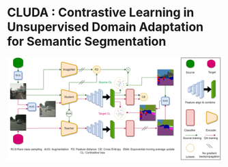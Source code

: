 # CLUDA : Contrastive Learning in Unsupervised Domain Adaptation for Semantic Segmentation

![alt text](./docs/uda_cl.drawio.png)

